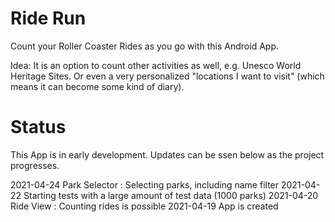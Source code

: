 # Ride Run

Count your Roller Coaster Rides as you go with this Android App.

Idea: It is an option to count other activities as well, e.g. Unesco
World Heritage Sites. Or even a very personalized "locations I want to
visit" (which means it can become some kind of diary).

# Status
This App is in early development. Updates can be ssen below as the project progresses.

2021-04-24 Park Selector : Selecting parks, including name filter
2021-04-22 Starting tests with a large amount of test data (1000 parks)
2021-04-20 Ride View : Counting rides is possible
2021-04-19 App is created
